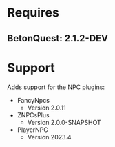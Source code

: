 # Requires

## BetonQuest: 2.1.2-DEV

# Support

Adds support for the NPC plugins:

- FancyNpcs
    - Version 2.0.11
- ZNPCsPlus
    - Version 2.0.0-SNAPSHOT
- PlayerNPC
    - Version 2023.4
